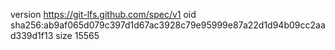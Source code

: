 version https://git-lfs.github.com/spec/v1
oid sha256:ab9af065d079c397d1d67ac3928c79e95999e87a22d1d94b09cc2aad339d1f13
size 15565
